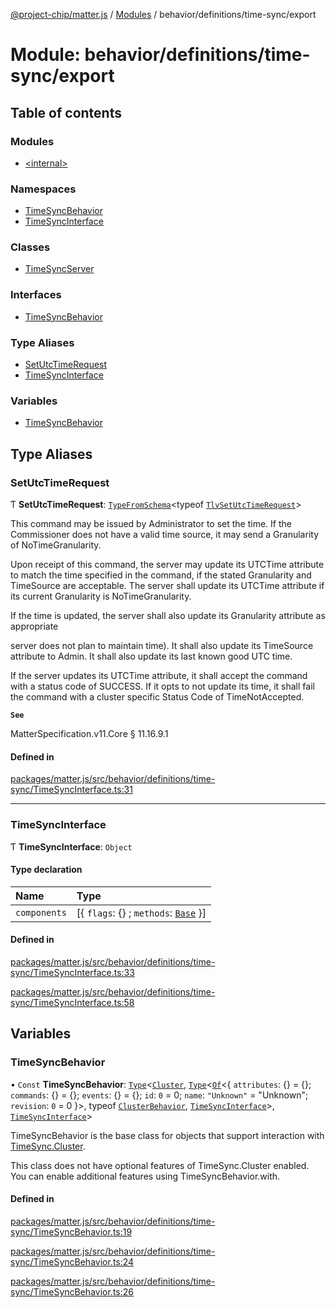 [@project-chip/matter.js](../README.md) / [Modules](../modules.md) / behavior/definitions/time-sync/export

# Module: behavior/definitions/time-sync/export

## Table of contents

### Modules

- [\<internal\>](behavior_definitions_time_sync_export._internal_.md)

### Namespaces

- [TimeSyncBehavior](behavior_definitions_time_sync_export.TimeSyncBehavior.md)
- [TimeSyncInterface](behavior_definitions_time_sync_export.TimeSyncInterface.md)

### Classes

- [TimeSyncServer](../classes/behavior_definitions_time_sync_export.TimeSyncServer.md)

### Interfaces

- [TimeSyncBehavior](../interfaces/behavior_definitions_time_sync_export.TimeSyncBehavior-1.md)

### Type Aliases

- [SetUtcTimeRequest](behavior_definitions_time_sync_export.md#setutctimerequest)
- [TimeSyncInterface](behavior_definitions_time_sync_export.md#timesyncinterface)

### Variables

- [TimeSyncBehavior](behavior_definitions_time_sync_export.md#timesyncbehavior)

## Type Aliases

### SetUtcTimeRequest

Ƭ **SetUtcTimeRequest**: [`TypeFromSchema`](tlv_export.md#typefromschema)\<typeof [`TlvSetUtcTimeRequest`](cluster_export.TimeSync.md#tlvsetutctimerequest)\>

This command may be issued by Administrator to set the time. If the Commissioner does not have a valid time source,
it may send a Granularity of NoTimeGranularity.

Upon receipt of this command, the server may update its UTCTime attribute to match the time specified in the
command, if the stated Granularity and TimeSource are acceptable. The server shall update its UTCTime attribute if
its current Granularity is NoTimeGranularity.

If the time is updated, the server shall also update its Granularity attribute as appropriate

server does not plan to maintain time). It shall also update its TimeSource attribute to Admin. It shall also update
its last known good UTC time.

If the server updates its UTCTime attribute, it shall accept the command with a status code of SUCCESS. If it opts
to not update its time, it shall fail the command with a cluster specific Status Code of TimeNotAccepted.

**`See`**

MatterSpecification.v11.Core § 11.16.9.1

#### Defined in

[packages/matter.js/src/behavior/definitions/time-sync/TimeSyncInterface.ts:31](https://github.com/project-chip/matter.js/blob/5f71eedebdb9fa54338bde320c311bb359b7455d/packages/matter.js/src/behavior/definitions/time-sync/TimeSyncInterface.ts#L31)

___

### TimeSyncInterface

Ƭ **TimeSyncInterface**: `Object`

#### Type declaration

| Name | Type |
| :------ | :------ |
| `components` | [\{ `flags`: {} ; `methods`: [`Base`](../interfaces/behavior_definitions_time_sync_export.TimeSyncInterface.Base.md)  }] |

#### Defined in

[packages/matter.js/src/behavior/definitions/time-sync/TimeSyncInterface.ts:33](https://github.com/project-chip/matter.js/blob/5f71eedebdb9fa54338bde320c311bb359b7455d/packages/matter.js/src/behavior/definitions/time-sync/TimeSyncInterface.ts#L33)

[packages/matter.js/src/behavior/definitions/time-sync/TimeSyncInterface.ts:58](https://github.com/project-chip/matter.js/blob/5f71eedebdb9fa54338bde320c311bb359b7455d/packages/matter.js/src/behavior/definitions/time-sync/TimeSyncInterface.ts#L58)

## Variables

### TimeSyncBehavior

• `Const` **TimeSyncBehavior**: [`Type`](../interfaces/behavior_cluster_export.ClusterBehavior.Type.md)\<[`Cluster`](../interfaces/cluster_export.TimeSync.Cluster.md), [`Type`](../interfaces/behavior_cluster_export.ClusterBehavior.Type.md)\<[`Of`](../interfaces/cluster_export.ClusterType.Of.md)\<\{ `attributes`: {} = \{}; `commands`: {} = \{}; `events`: {} = \{}; `id`: ``0`` = 0; `name`: ``"Unknown"`` = "Unknown"; `revision`: ``0`` = 0 }\>, typeof [`ClusterBehavior`](behavior_cluster_export.ClusterBehavior.md), [`TimeSyncInterface`](behavior_definitions_time_sync_export.md#timesyncinterface)\>, [`TimeSyncInterface`](behavior_definitions_time_sync_export.md#timesyncinterface)\>

TimeSyncBehavior is the base class for objects that support interaction with [TimeSync.Cluster](cluster_export.TimeSync.md#cluster).

This class does not have optional features of TimeSync.Cluster enabled. You can enable additional features using
TimeSyncBehavior.with.

#### Defined in

[packages/matter.js/src/behavior/definitions/time-sync/TimeSyncBehavior.ts:19](https://github.com/project-chip/matter.js/blob/5f71eedebdb9fa54338bde320c311bb359b7455d/packages/matter.js/src/behavior/definitions/time-sync/TimeSyncBehavior.ts#L19)

[packages/matter.js/src/behavior/definitions/time-sync/TimeSyncBehavior.ts:24](https://github.com/project-chip/matter.js/blob/5f71eedebdb9fa54338bde320c311bb359b7455d/packages/matter.js/src/behavior/definitions/time-sync/TimeSyncBehavior.ts#L24)

[packages/matter.js/src/behavior/definitions/time-sync/TimeSyncBehavior.ts:26](https://github.com/project-chip/matter.js/blob/5f71eedebdb9fa54338bde320c311bb359b7455d/packages/matter.js/src/behavior/definitions/time-sync/TimeSyncBehavior.ts#L26)
